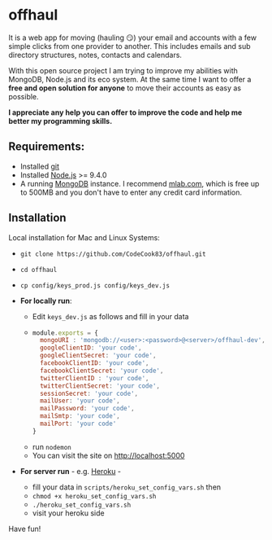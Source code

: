# offhaul
It is a web app for moving (hauling :smirk:) your email and accounts with a few simple clicks from one provider to another. This includes emails and sub directory structures, notes, contacts and calendars.

With this open source project I am trying to improve my abilities with MongoDB, Node.js and its eco system. At the same time I want to offer a **free and open solution for anyone** to move their accounts as easy as possible.

__I appreciate any **help** you can offer to improve the code and help me better my programming skills.__

## Requirements:

* Installed [git](https://git-scm.com/)
* Installed [Node.js](https://nodejs.org) >= 9.4.0
* A running [MongoDB](https://www.mongodb.com/) instance. I recommend [mlab.com](https://mlab.com/), which is free up to 500MB and you don't have to enter any credit card information.

## Installation
Local installation for Mac and Linux Systems:

* ```git clone https://github.com/CodeCook83/offhaul.git```
* ```cd offhaul```
* ```cp config/keys_prod.js config/keys_dev.js```
* **For locally run**: 
  * Edit `keys_dev.js` as follows and fill in your data
  * ```javascript
    module.exports = {
      mongoURI : 'mongodb://<user>:<password>@<server>/offhaul-dev',
      googleClientID: 'your code',
      googleClientSecret: 'your code',
      facebookClientID: 'your code',
      facebookClientSecret: 'your code',
      twitterClientID : 'your code',
      twitterClientSecret: 'your code',
      sessionSecret: 'your code',
      mailUser: 'your code',
      mailPassword: 'your code',
      mailSmtp: 'your code',
      mailPort: 'your code'
    }
    ```
  * run ```nodemon```
  * You can visit the site on [http://localhost:5000](http://localhost:5000)

* **For server run** - e.g. [Heroku](https://www.heroku.com/) - 
  * fill your data in `scripts/heroku_set_config_vars.sh` then
  * ```chmod +x heroku_set_config_vars.sh```
  * ```./heroku_set_config_vars.sh```
  * visit your heroku side

Have fun!